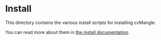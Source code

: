 <!-- Copyright (C) 2023  Kevin Sandom -->
# Install

This directory contains the various install scripts for installing cvMangle.

You can read more about them in [the install documentation](https://github.com/ksandom/cvMangle/blob/main/doc/howTo/install.md).
